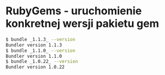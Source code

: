 # RubyGems - uruchomienie konkretnej wersji pakietu gem

``` bash
$ bundle _1.1.3_ --version
Bundler version 1.1.3
$ bundle _1.1.0_ --version
Bundler version 1.1.0
$ bundle _1.0.22_ --version
Bundler version 1.0.22
```


